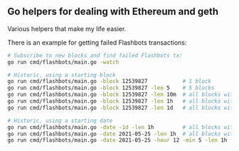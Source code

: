 ## Go helpers for dealing with Ethereum and geth

Various helpers that make my life easier.

There is an example for getting failed Flashbots transactions:

```bash
# Subscribe to new blocks and find failed Flashbots tx:
go run cmd/flashbots/main.go -watch

# Historic, using a starting block
go run cmd/flashbots/main.go -block 12539827           # 1 block
go run cmd/flashbots/main.go -block 12539827 -len 5    # 5 blocks
go run cmd/flashbots/main.go -block 12539827 -len 10m  # all blocks within 10 minutes of given block
go run cmd/flashbots/main.go -block 12539827 -len 1h   # all blocks within 1 hour of given block
go run cmd/flashbots/main.go -block 12539827 -len 1d   # all blocks within 1 day of given block

# Historic, using a starting date
go run cmd/flashbots/main.go -date -1d -len 1h         # all blocks within 1 hour of yesterday 00:00:00 (UTC)
go run cmd/flashbots/main.go -date 2021-05-25 -len 1h  # all blocks within 1 hour of given date 00:00:00 (UTC)
go run cmd/flashbots/main.go -date 2021-05-25 -hour 12 -min 5 -len 1h  # all blocks within 1 hour of given date 12:05:00 (UTC)
```
